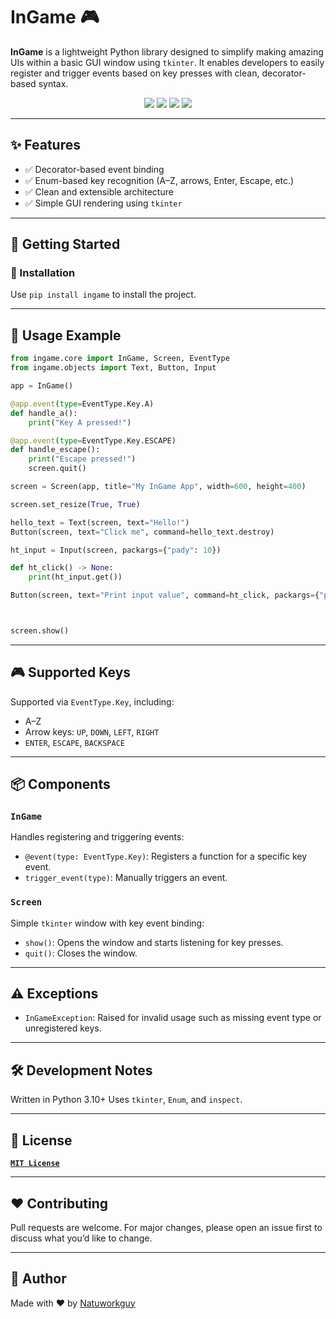 # InGame 🎮

**InGame** is a lightweight Python library designed to simplify making amazing UIs within a basic GUI window using `tkinter`. It enables developers to easily register and trigger events based on key presses with clean, decorator-based syntax.

<div align="center">
  <a href="http://python.org/"><img src="https://img.shields.io/badge/Python-3.10-blue?logo=python&logoColor=white" /></a>
  <a href="https://pypi.org/project/ingame/"><img src="https://img.shields.io/pypi/v/ingame?color=brightgreen&label=version" /></a>
  <a href="LICENSE"><img src="https://img.shields.io/github/license/Natuworkguy/InGame" /></a>
  <a href><img src="https://img.shields.io/github/stars/Natuworkguy/InGame?style=social" /></a>  
</div>

---

## ✨ Features

- ✅ Decorator-based event binding
- ✅ Enum-based key recognition (A–Z, arrows, Enter, Escape, etc.)
- ✅ Clean and extensible architecture
- ✅ Simple GUI rendering using `tkinter`

---

## 🚀 Getting Started

### 🔧 Installation

Use `pip install ingame` to install the project.

---

## 🧠 Usage Example

```python
from ingame.core import InGame, Screen, EventType
from ingame.objects import Text, Button, Input

app = InGame()

@app.event(type=EventType.Key.A)
def handle_a():
    print("Key A pressed!")

@app.event(type=EventType.Key.ESCAPE)
def handle_escape():
    print("Escape pressed!")
    screen.quit()

screen = Screen(app, title="My InGame App", width=600, height=400)

screen.set_resize(True, True)

hello_text = Text(screen, text="Hello!")
Button(screen, text="Click me", command=hello_text.destroy)

ht_input = Input(screen, packargs={"pady": 10})

def ht_click() -> None:
    print(ht_input.get())

Button(screen, text="Print input value", command=ht_click, packargs={"pady": 10})



screen.show()
```

---

## 🎮 Supported Keys

Supported via `EventType.Key`, including:

* A–Z
* Arrow keys: `UP`, `DOWN`, `LEFT`, `RIGHT`
* `ENTER`, `ESCAPE`, `BACKSPACE`

---

## 📦 Components

### `InGame`

Handles registering and triggering events:

* `@event(type: EventType.Key)`: Registers a function for a specific key event.
* `trigger_event(type)`: Manually triggers an event.

### `Screen`

Simple `tkinter` window with key event binding:

* `show()`: Opens the window and starts listening for key presses.
* `quit()`: Closes the window.

---

## ⚠️ Exceptions

* `InGameException`: Raised for invalid usage such as missing event type or unregistered keys.

---

## 🛠️ Development Notes

Written in Python 3.10+
Uses `tkinter`, `Enum`, and `inspect`.

---

## 📄 License

[**`MIT License`**](https://github.com/Natuworkguy/InGame/blob/main/LICENSE)

---

## ❤️ Contributing

Pull requests are welcome. For major changes, please open an issue first to discuss what you’d like to change.

---

## 👤 Author

Made with ❤️ by [Natuworkguy](https://github.com/Natuworkguy/)
